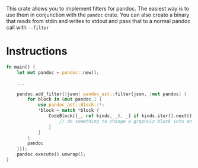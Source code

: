 This crate allows you to implement filters for pandoc.
The easiest way is to use them in conjunction with the `pandoc` crate.
You can also create a binary that reads from stdin and writes to stdout and
pass that to a normal pandoc call with `--filter`

# Instructions

```rust
fn main() {
    let mut pandoc = pandoc::new();

    ...

    pandoc.add_filter(|json| pandoc_ast::filter(json, |mut pandoc| {
        for block in &mut pandoc.1 {
            use pandoc_ast::Block::*;
            *block = match *block {
                CodeBlock((_, ref kinds, _), _) if kinds.iter().next() == Some("graphviz") => {
                    // do something to change a graphviz block into an image
                }
            }
        }
        pandoc
    }));
    pandoc.execute().unwrap();
}
```
